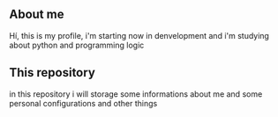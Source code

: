 ## About me 
Hí, this is my profile, i'm starting now in denvelopment and i'm studying about python and programming logic

## This repository 
in this repository i will storage some informations about me and some personal configurations and other things

